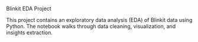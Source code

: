 Blinkit EDA Project 

This project contains an exploratory data analysis (EDA) of Blinkit data using Python.
The notebook walks through data cleaning, visualization, and insights extraction.

